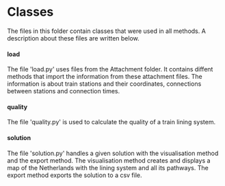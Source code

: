 # Classes
The files in this folder contain classes that were used in all methods. A description about these files are written below.

#### load
The file 'load.py' uses files from the Attachment folder. It contains diffent methods that import the information from these attachment files. The information is about train stations and their coordinates, connections between stations and connection times.

#### quality
The file 'quality.py' is used to calculate the quality of a train lining system.

#### solution
The file 'solution.py' handles a given solution with the visualisation method and the export method. The visualisation method creates and displays a map of the Netherlands with the lining system and all its pathways. The export method exports the solution to a csv file.